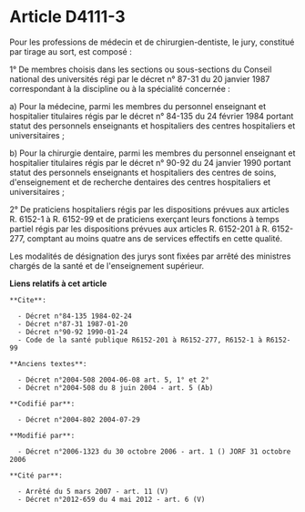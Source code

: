 # Article D4111-3

Pour les professions de médecin et de chirurgien-dentiste, le jury, constitué par tirage au sort, est composé :

1° De membres choisis dans les sections ou sous-sections du Conseil national des universités régi par le décret n° 87-31 du
20 janvier 1987 correspondant à la discipline ou à la spécialité concernée :

a) Pour la médecine, parmi les membres du personnel enseignant et hospitalier titulaires régis par le décret n° 84-135 du 24
février 1984 portant statut des personnels enseignants et hospitaliers des centres hospitaliers et universitaires ;

b) Pour la chirurgie dentaire, parmi les membres du personnel enseignant et hospitalier titulaires régis par le décret n°
90-92 du 24 janvier 1990 portant statut des personnels enseignants et hospitaliers des centres de soins, d'enseignement et de
recherche dentaires des centres hospitaliers et universitaires ;

2° De praticiens hospitaliers régis par les dispositions prévues aux articles R. 6152-1 à R. 6152-99 et de praticiens
exerçant leurs fonctions à temps partiel régis par les dispositions prévues aux articles R. 6152-201 à R. 6152-277, comptant
au moins quatre ans de services effectifs en cette qualité.

Les modalités de désignation des jurys sont fixées par arrêté des ministres chargés de la santé et de l'enseignement
supérieur.

**Liens relatifs à cet article**

	**Cite**:

	  - Décret n°84-135 1984-02-24
	  - Décret n°87-31 1987-01-20
	  - Décret n°90-92 1990-01-24
	  - Code de la santé publique R6152-201 à R6152-277, R6152-1 à R6152-99

	**Anciens textes**:

	  - Décret n°2004-508 2004-06-08 art. 5, 1° et 2°
	  - Décret n°2004-508 du 8 juin 2004 - art. 5 (Ab)

	**Codifié par**:

	  - Décret n°2004-802 2004-07-29

	**Modifié par**:

	  - Décret n°2006-1323 du 30 octobre 2006 - art. 1 () JORF 31 octobre 2006

	**Cité par**:

	  - Arrêté du 5 mars 2007 - art. 11 (V)
	  - Décret n°2012-659 du 4 mai 2012 - art. 6 (V)
